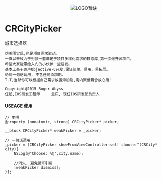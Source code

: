 <p align="center" >
  <img src="" alt="LOGO暂缺" title="LOGO暂缺">
</p>

# CRCityPicker
城市选择器

    仿美团实现,也是项目需求驱动。
    一直以来致力于封装一套满足于项目多样化需求的静态库,第一次做开源项目。
    希望大家能带给入门的小伙伴一些启发。
    基本上基于原声Objective-C开发,保证简单、易用、易拓展。
    绝对一句话调用, 不含任何添加剂。
    T.T,当然你可以根据自己需求放置添加剂,高内聚低耦合放心用！
    
    Copyright@2015 Roger Abyss
    任超,IOS研发工程师     重庆, 现任IOS研发部负责人


#### USEAGE 使用

    // 申明
    @property (nonatomic, strong) CRCityPicker* picker;
    
    __block CRCityPicker* weakPicker = _picker;
    
    // 一句话调用
    _picker = [CRCityPicker showFromViewController:self choose:^(CRCity* city){
        NSLog(@"Choose: %@",city.name);
        
        //消失, 避免循环引用  
        [weakPicker dismiss];
    }];
